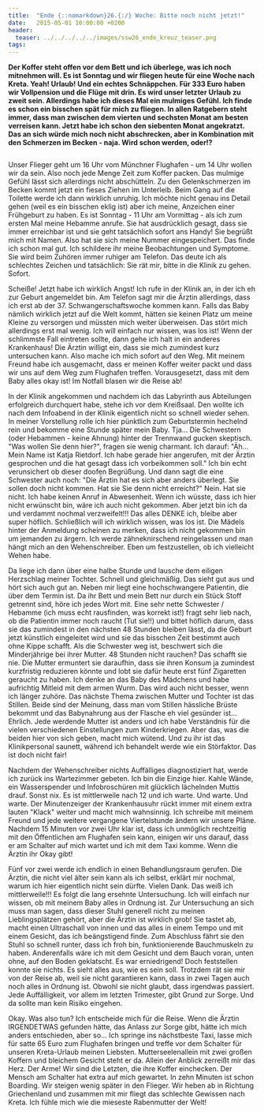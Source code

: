 ```yaml
---
title:  "Ende {::nomarkdown}26.{:/} Woche: Bitte noch nicht jetzt!"
date:   2015-05-01 10:00:00 +0200
header:
  teaser: ../../../../../images/ssw26_ende_kreuz_teaser.png
tags:
---
```

**Der Koffer steht offen vor dem Bett und ich überlege, was ich noch mitnehmen will. Es ist Sonntag und wir fliegen heute für eine Woche nach Kreta. Yeah! Urlaub! Und ein echtes Schnäppchen. Für 333 Euro haben wir Vollpension und die Flüge mit drin. Es wird unser letzter Urlaub zu zweit sein. Allerdings habe ich dieses Mal ein mulmiges Gefühl. Ich finde es schon ein bisschen spät für mich zu fliegen. In allen Ratgebern steht immer, dass man zwischen dem vierten und sechsten Monat am besten verreisen kann. Jetzt habe ich schon den siebenten Monat angekratzt. Das an sich würde mich noch nicht abschrecken, aber in Kombination mit den Schmerzen im Becken - naja. Wird schon werden, oder!?**

<figure>
  <img src="../../../../../images/ssw26_ende_kreuz.jpg" alt="">
  <figcaption></figcaption>
</figure>

Unser Flieger geht um 16 Uhr vom Münchner Flughafen - um 14 Uhr wollen wir da sein. Also noch jede Menge Zeit zum Koffer packen. Das mulmige Gefühl lässt sich allerdings nicht abschütteln. Zu den Gelenkschmerzen im Becken kommt jetzt ein fieses Ziehen im Unterleib. Beim Gang auf die Toilette werde ich dann wirklich unruhig. Ich möchte nicht genau ins Detail gehen (weil es ein bisschen eklig ist) aber ich meine, Anzeichen einer Frühgeburt zu haben. Es ist Sonntag - 11 Uhr am Vormittag - als ich zum ersten Mal meine Hebamme anrufe. Sie hat ausdrücklich gesagt, dass sie immer erreichbar ist und sie geht tatsächlich sofort ans Handy! Sie begrüßt mich mit Namen. Also hat sie sich meine Nummer eingespeichert. Das finde ich schon mal gut. Ich schildere ihr meine Beobachtungen und Symptome. Sie wird beim Zuhören immer ruhiger am Telefon. Das deute ich als schlechtes Zeichen und tatsächlich: Sie rät mir, bitte in die Klinik zu gehen. Sofort.

Scheiße! Jetzt habe ich wirklich Angst! Ich rufe in der Klinik an, in der ich eh zur Geburt angemeldet bin. Am Telefon sagt mir die Ärztin allerdings, dass ich erst ab der 37. Schwangerschaftswoche kommen kann. Falls das Baby nämlich wirklich jetzt auf die Welt kommt, hätten sie keinen Platz um meine Kleine zu versorgen und müssten mich weiter überweisen. Das stört mich allerdings erst mal wenig. Ich will einfach nur wissen, was los ist! Wenn der schlimmste Fall eintreten sollte, dann gehe ich halt in ein anderes Krankenhaus! Die Ärztin willigt ein, dass sie mich zumindest kurz untersuchen kann. Also mache ich mich sofort auf den Weg. Mit meinem Freund habe ich ausgemacht, dass er meinen Koffer weiter packt und dass wir uns auf dem Weg zum Flughafen treffen. Vorausgesetzt, dass mit dem Baby alles okay ist! Im Notfall blasen wir die Reise ab!

In der Klinik angekommen und nachdem ich das Labyrinth aus Abteilungen erfolgreich durchquert habe, stehe ich vor dem Kreißsaal. Den wollte ich nach dem Infoabend in der Klinik eigentlich nicht so schnell wieder sehen. In meiner Vorstellung rolle ich hier pünktlich zum Geburtstermin hechelnd rein und bekomme eine Stunde später mein Baby. Tja... Die Schwestern (oder Hebammen - keine Ahnung) hinter der Trennwand gucken skeptisch. "Was wollen Sie denn hier?", fragen sie wenig charmant. Ich darauf: "Äh... Mein Name ist Katja Rietdorf. Ich habe gerade hier angerufen, mit der Ärztin gesprochen und die hat gesagt dass ich vorbeikommen soll." Ich bin echt verunsichert ob dieser doofen Begrüßung. Und dann sagt die eine Schwester auch noch: "Die Ärztin hat es sich aber anders überlegt. Sie sollen doch nicht kommen. Hat sie Sie denn nicht erreicht?" Nein. Hat sie nicht. Ich habe keinen Anruf in Abwesenheit. Wenn ich wüsste, dass ich hier nicht erwünscht bin, wäre ich auch nicht gekommen. Aber jetzt bin ich da und verdammt nochmal verzweifelt!!! Das alles DENKE ich, bleibe aber super höflich. Schließlich will ich wirklich wissen, was los ist. Die Mädels hinter der Anmeldung scheinen zu merken, dass ich nicht gekommen bin um jemanden zu ärgern. Ich werde zähneknirschend reingelassen und man hängt mich an den Wehenschreiber. Eben um festzustellen, ob ich vielleicht Wehen habe.

Da liege ich dann über eine halbe Stunde und lausche dem eiligen Herzschlag meiner Tochter. Schnell und gleichmäßig. Das sieht gut aus und hört sich auch gut an. Neben mir liegt eine hochschwangere Patientin, die über dem Termin ist. Da ihr Bett und mein Bett nur durch ein Stück Stoff getrennt sind, höre ich jedes Wort mit. Eine sehr nette Schwester / Hebamme (ich muss echt rausfinden, was korrekt ist!) fragt sehr lieb nach, ob die Patientin immer noch raucht (Tut sie!!) und bittet höflich darum, dass sie das zumindest in den nächsten 48 Stunden bleiben lässt, da die Geburt jetzt künstlich eingeleitet wird und sie das bisschen Zeit bestimmt auch ohne Kippe schafft. Als die Schwester weg ist, beschwert sich die Minderjährige bei ihrer Mutter. 48 Stunden nicht rauchen? Das schafft sie nie. Die Mutter ermuntert sie daraufhin, dass sie ihren Konsum ja zumindest kurzfristig reduzieren könnte und lobt sie dafür heute erst fünf Zigaretten geraucht zu haben. Ich denke an das Baby des Mädchens und habe aufrichtig Mitleid mit dem armen Wurm. Das wird auch nicht besser, wenn ich länger zuhöre. Das nächste Thema zwischen Mutter und Tochter ist das Stillen. Beide sind der Meinung, dass man vom Stillen hässliche Brüste bekommt und das Babynahrung aus der Flasche eh viel gesünder ist... Ehrlich. Jede werdende Mutter ist anders und ich habe Verständnis für die vielen verschiedenen Einstellungen zum Kinderkriegen. Aber das, was die beiden hier von sich geben, macht mich wütend. Und zu ihr ist das Klinikpersonal saunett, während ich behandelt werde wie ein Störfaktor. Das ist doch nicht fair!

Nachdem der Wehenschreiber nichts Auffälliges diagnostiziert hat, werde ich zurück ins Wartezimmer gebeten. Ich bin die Einzige hier. Kahle Wände, ein Wasserspender und Infobroschüren mit glücklich lächelnden Muttis drauf. Sonst nix. Es ist mittlerweile nach 12 und ich warte. Und warte. Und warte. Der Minutenzeiger der Krankenhausuhr rückt immer mit einem extra lauten "Klack" weiter und macht mich wahnsinnig. Ich schreibe mit meinem Freund und jede weitere vergangene Viertelstunde ändern wir unsere Pläne. Nachdem 15 Minuten vor zwei Uhr klar ist, dass ich unmöglich rechtzeitig mit den Öffentlichen am Flughafen sein kann, einigen wir uns darauf, dass er am Schalter auf mich wartet und ich mit dem Taxi komme. Wenn die Ärztin ihr Okay gibt!

Fünf vor zwei werde ich endlich in einen Behandlungsraum gerufen. Die Ärztin, die nicht viel älter sein kann als ich selbst, erklärt mir nochmal, warum ich hier eigentlich nicht sein dürfte. Vielen Dank. Das weiß ich mittlerweile!!! Es folgt die lang ersehnte Untersuchung. Ich will einfach nur wissen, ob mit meinem Baby alles in Ordnung ist. Zur Untersuchung an sich muss man sagen, dass dieser Stuhl generell nicht zu meinen Lieblingsplätzen gehört, aber die Ärztin ist wirklich grob! Sie tastet ab, macht einen Ultraschall von innen und das alles in einem Tempo und mit einem Gesicht, das ich beängstigend finde. Zum Abschluss fährt sie den Stuhl so schnell runter, dass ich froh bin, funktionierende Bauchmuskeln zu haben. Anderenfalls wäre ich mit dem Gesicht und dem Bauch voran, unten ohne, auf den Boden geklatscht. Es war erniedrigend! Doch feststellen konnte sie nichts. Es sieht alles aus, wie es sein soll. Trotzdem rät sie mir von der Reise ab, weil sie nicht garantieren kann, dass in zwei Tagen auch noch alles in Ordnung ist. Obwohl sie nicht glaubt, dass irgendwas passiert. Jede Auffälligkeit, vor allem im letzten Trimester, gibt Grund zur Sorge. Und da sollte man kein Risiko eingehen.

Okay. Was also tun? Ich entscheide mich für die Reise. Wenn die Ärztin IRGENDETWAS gefunden hätte, das Anlass zur Sorge gibt, hätte ich mich anders entschieden, aber so... Ich springe ins nächstbeste Taxi, lasse mich für satte 65 Euro zum Flughafen bringen und treffe vor dem Schalter für unseren Kreta-Urlaub meinen Liebsten. Mutterseelenallein mit zwei großen Koffern und bleichem Gesicht steht er da. Allein der Anblick zerreißt mir das Herz. Der Arme! Wir sind die Letzten, die ihre Koffer einchecken. Der Mensch am Schalter hat extra auf mich gewartet. In zehn Minuten ist schon Boarding. Wir steigen wenig später in den Flieger. Wir heben ab in Richtung Griechenland und zusammen mit mir fliegt das schlechte Gewissen nach Kreta. Ich fühle mich wie die mieseste Rabenmutter der Welt!
